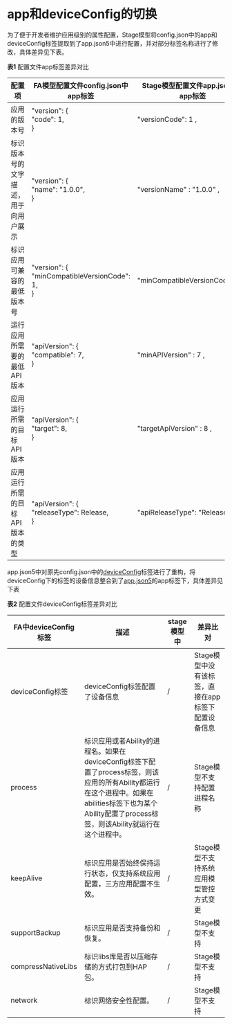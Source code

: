 # app和deviceConfig的切换


为了便于开发者维护应用级别的属性配置，Stage模型将config.json中的app和deviceConfig标签提取到了app.json5中进行配置，并对部分标签名称进行了修改，具体差异见下表。


  **表1** 配置文件app标签差异对比

| 配置项 | FA模型配置文件config.json中app标签 | Stage模型配置文件app.json5中app标签 |
| -------- | -------- | -------- |
| 应用的版本号 | "version": {<br/>    "code": 1,<br/>} | "versionCode":&nbsp;1&nbsp;, |
| 标识版本号的文字描述，用于向用户展示 | "version": {<br/>    "name": "1.0.0",<br/>} | "versionName"&nbsp;:&nbsp;"1.0.0"&nbsp;, |
| 标识应用可兼容的最低版本号 | "version": {<br/>    "minCompatibleVersionCode":  1,<br/>} | "minCompatibleVersionCode"&nbsp;:&nbsp;1&nbsp;, |
| 运行应用所需要的最低API版本 | "apiVersion": {<br/>    "compatible":  7,<br/>}            | "minAPIVersion"&nbsp;:&nbsp;7&nbsp;, |
| 应用运行所需的目标API版本 | "apiVersion": {<br/>    "target":  8,<br/>} | "targetApiVersion"&nbsp;:&nbsp;8&nbsp;, |
| 应用运行所需的目标API版本的类型 | "apiVersion": {<br/>    "releaseType":  Release,<br/>} | "apiReleaseType":&nbsp;"Release"&nbsp;, |


app.json5中对原先config.json中的[deviceConfig](../quick-start/deviceconfig-structure.md)标签进行了重构，将deviceConfig下的标签的设备信息整合到了[app.json5](../quick-start/app-configuration-file.md)的app标签下，具体差异见下表


  **表2** 配置文件deviceConfig标签差异对比

| FA中deviceConfig标签 | 描述 | stage模型中 | 差异比对 | 
| -------- | -------- | -------- | -------- |
| deviceConfig标签 | deviceConfig标签配置了设备信息 | / | Stage模型中没有该标签，直接在app标签下配置设备信息 | 
| process | 标识应用或者Ability的进程名。如果在deviceConfig标签下配置了process标签，则该应用的所有Ability都运行在这个进程中。如果在abilities标签下也为某个Ability配置了process标签，则该Ability就运行在这个进程中。 | / | Stage模型不支持配置进程名称 | 
| keepAlive | 标识应用是否始终保持运行状态，仅支持系统应用配置，三方应用配置不生效。 | / | Stage模型不支持系统应用模型管控方式变更 | 
| supportBackup | 标识应用是否支持备份和恢复。 | / | Stage模型不支持 | 
| compressNativeLibs | 标识libs库是否以压缩存储的方式打包到HAP包。 | / | Stage模型不支持 | 
| network | 标识网络安全性配置。 | / | Stage模型不支持 | 
